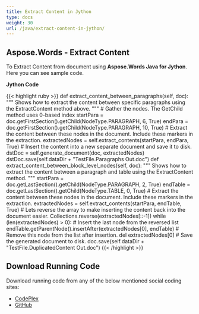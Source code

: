 ```yaml
---
title: Extract Content in Jython
type: docs
weight: 30
url: /java/extract-content-in-jython/
---
```


## **Aspose.Words - Extract Content**
To Extract Content from document using **Aspose.Words Java for Jython**. Here you can see sample code.

**Jython Code**

{{< highlight ruby >}}
def extract_content_between_paragraphs(self, doc):
    """
        Shows how to extract the content between specific paragraphs using the ExtractContent method above.
    """
    # Gather the nodes. The GetChild method uses 0-based index
    startPara = doc.getFirstSection().getChild(NodeType.PARAGRAPH, 6, True)
    endPara = doc.getFirstSection().getChild(NodeType.PARAGRAPH, 10, True)
    # Extract the content between these nodes in the document. Include these markers in the extraction.
    extractedNodes = self.extract_contents(startPara, endPara, True)
    # Insert the content into a new separate document and save it to disk.
    dstDoc = self.generate_document(doc, extractedNodes)
    dstDoc.save(self.dataDir + "TestFile.Paragraphs Out.doc")
def extract_content_between_block_level_nodes(self, doc):
    """
        Shows how to extract the content between a paragraph and table using the ExtractContent method.
    """
    startPara = doc.getLastSection().getChild(NodeType.PARAGRAPH, 2, True)
    endTable = doc.getLastSection().getChild(NodeType.TABLE, 0, True)
    # Extract the content between these nodes in the document. Include these markers in the extraction.
    extractedNodes = self.extract_contents(startPara, endTable, True)
    # Lets reverse the array to make inserting the content back into the document easier.
    Collections.reverse(extractedNodes[::-1])
    while (len(extractedNodes) > 0):
        # Insert the last node from the reversed list
        endTable.getParentNode().insertAfter(extractedNodes[0], endTable)
        # Remove this node from the list after insertion.
        del extractedNodes[0]
    # Save the generated document to disk.
    doc.save(self.dataDir + "TestFile.DuplicatedContent Out.doc")
{{< /highlight >}}
## **Download Running Code**
Download running code from any of the below mentioned social coding sites:

- [CodePlex](https://asposewordsjavajython.codeplex.com/releases/view/619260)
- [GitHub](https://github.com/aspose-words/Aspose.Words-for-Java/releases/tag/Aspose.Words_Java_for_Jython-v1.0.0)
